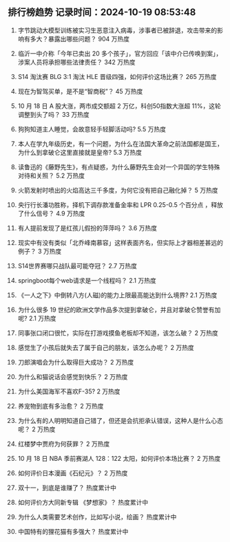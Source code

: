 
## 排行榜趋势 记录时间：2024-10-19 08:53:48
  
  1. 字节跳动大模型训练被实习生恶意注入病毒，涉事者已被辞退，攻击带来的影响有多大？暴露出哪些问题？ 904 万热度
    
  2. 临沂一中介称「今年已卖出 20 多个孩子」，官方回应「该中介已传唤到案」，涉案人员将承担哪些法律责任？ 342 万热度
    
  3. S14 淘汰赛 BLG 3:1 淘汰 HLE 晋级四强，如何评价这场比赛？ 265 万热度
    
  4. 现在为智驾买单，是不是“智商税”？ 45 万热度
    
  5. 10 月 18 日 A 股大涨，两市成交额超 2 万亿，科创50指数大涨超 11%，这轮调整到头了吗？ 33 万热度
    
  6. 狗狗知道主人睡觉，会故意轻手轻脚活动吗? 5.5 万热度
    
  7. 本人在学九年级历史，有一个问题，为什么在法国大革命之前法国都是国王，为什么到拿破仑这里直接就是皇帝? 5.3 万热度
    
  8. 读鲁迅的《藤野先生》，有点疑惑，为什么藤野先生会对一个异国的学生特殊对待和关照？ 5.2 万热度
    
  9. 火箭发射时喷出的火焰高达三千多度，为何它没有把自己融化掉？ 5 万热度
    
  10. 央行行长潘功胜称，择机下调存款准备金率和 LPR 0.25-0.5 个百分点 ，释放了什么信号？ 4.9 万热度
    
  11. 有人提前发现了是红孩儿假扮的萍萍吗？ 3.6 万热度
    
  12. 现实中有没有类似「北乔峰南慕容」这样表面齐名，但实际上才器相差甚远的例子？ 3 万热度
    
  13. S14世界赛哪只战队最可能夺冠？ 2.7 万热度
    
  14. springboot每个web请求是一个线程吗？ 2.1 万热度
    
  15. 《一人之下》中倒转八方(人磁)的能力上限最高能达到什么境界? 2.1 万热度
    
  16. 为什么很多 19 世纪的欧洲文学作品多次提到拿破仑，并且对拿破仑赞誉有加呢? 2.1 万热度
    
  17. 同事张口闭口很忙，实际在打游戏摸鱼老板却不知道，该怎么破？ 2 万热度
    
  18. 感觉生了小孩后就失去了属于自己的朋友，该怎么办呢？ 2 万热度
    
  19. 刀郎演唱会为什么取得巨大成功？ 2 万热度
    
  20. 为什么和猫说话会感觉到快乐？ 2 万热度
    
  21. 为什么美国海军不喜欢F-35? 2 万热度
    
  22. 养宠物到底有多治愈？ 2 万热度
    
  23. 为什么有的人明明知道自己错了，但还是会抗拒承认错误，这种人是什么心态呢？ 2 万热度
    
  24. 红楼梦中贾府为何获罪？ 2 万热度
    
  25. 10 月 18 日 NBA 季前赛湖人 128：122 太阳，如何评价本场比赛？ 2 万热度
    
  26. 如何评价日本漫画《石纪元》？ 2 万热度
    
  27. 双十一，到底是谁赚了？ 热度累计中
    
  28. 如何评价方大同新专辑 《梦想家》？ 热度累计中
    
  29. 为什么人类需要艺术创作，比如写小说，绘画？ 热度累计中
    
  30. 中国特有的狸花猫有多强大？ 热度累计中
    